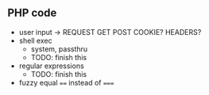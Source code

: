 ## PHP code
- user input -> REQUEST GET POST COOKIE? HEADERS?
- shell exec
  - system, passthru
  - TODO: finish this
- regular expressions
  - TODO: finish this
- fuzzy equal `==` instead of `===`
